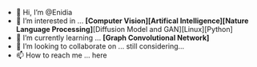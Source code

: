 - 👋 Hi, I’m @Enidia
- 👀 I’m interested in ...
      **[Computer Vision]****[Artifical Intelligence]****[Nature Language Processing]**[Diffusion Model and GAN][Linux][Python] 
- 🌱 I’m currently learning ...
      **[Graph Convolutional Network]**
- 💞️ I’m looking to collaborate on ...
      still considering...
- 📫 How to reach me ...
      here

<!---
Enidia/Enidia is a ✨ special ✨ repository because its `README.md` (this file) appears on your GitHub profile.
You can click the Preview link to take a look at your changes.
--->
